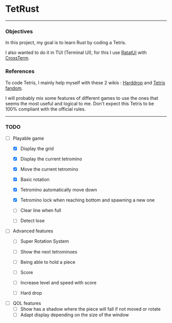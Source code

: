 # TetRust

---

### Objectives

In this project, my goal is to learn Rust by coding a Tetris.

I also wanted to do it in TUI (Terminal UI), for this I use [RatatUi](https://ratatui.rs/)
with [CrossTerm](https://github.com/crossterm-rs/crossterm).

### References

To code Tetris, I mainly help myself with these 2 wikis : [Harddrop](https://harddrop.com/wiki/Tetris_Wiki)
and [Tetris fandom](https://tetris.fandom.com/wiki/Tetris_Wiki).

I will probably mix some features of different games to use the ones that seems the most useful and logical to me.
Don't expect this Tetris to be 100% compliant with the official rules.

---

### TODO

- [ ] Playable game
    - [x] Display the grid
    - [x] Display the current tetromino
    - [x] Move the current tetromino
    - [x] Basic rotation
    - [x] Tetromino automatically move down
    - [x] Tetromino lock when reaching bottom and spawning a new one
    - [ ] Clear line when full
    - [ ] Detect lose


- [ ] Advanced features
    - [ ] Super Rotation System
    - [ ] Show the next tetrominoes
    - [ ] Being able to hold a piece
    - [ ] Score
    - [ ] Increase level and speed with score
    - [ ] Hard drop


- [ ] QOL features
    - [ ] Show has a shadow where the piece will fall if not moved or rotate
    - [ ] Adapt display depending on the size of the window